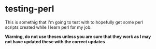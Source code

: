 # testing-perl

This is somethig that I'm going to test with to hopefully get some perl scripts created while I learn perl for my job.

**Warning, do not use theses unless you are sure that they work as I may not have updated these with the correct updates** 
